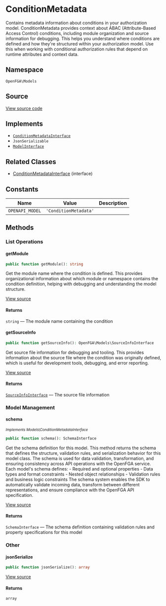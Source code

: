 # ConditionMetadata

Contains metadata information about conditions in your authorization model. ConditionMetadata provides context about ABAC (Attribute-Based Access Control) conditions, including module organization and source information for debugging. This helps you understand where conditions are defined and how they&#039;re structured within your authorization model. Use this when working with conditional authorization rules that depend on runtime attributes and context data.

## Namespace

`OpenFGA\Models`

## Source

[View source code](https://github.com/evansims/openfga-php/blob/main/src/Models/ConditionMetadata.php)

## Implements

* [`ConditionMetadataInterface`](ConditionMetadataInterface.md)
* `JsonSerializable`
* [`ModelInterface`](ModelInterface.md)

## Related Classes

* [ConditionMetadataInterface](Models/ConditionMetadataInterface.md) (interface)

## Constants

| Name            | Value                 | Description |
| --------------- | --------------------- | ----------- |
| `OPENAPI_MODEL` | `'ConditionMetadata'` |             |

## Methods

### List Operations

#### getModule

```php
public function getModule(): string

```

Get the module name where the condition is defined. This provides organizational information about which module or namespace contains the condition definition, helping with debugging and understanding the model structure.

[View source](https://github.com/evansims/openfga-php/blob/main/src/Models/ConditionMetadata.php#L56)

#### Returns

`string` — The module name containing the condition

#### getSourceInfo

```php
public function getSourceInfo(): OpenFGA\Models\SourceInfoInterface

```

Get source file information for debugging and tooling. This provides information about the source file where the condition was originally defined, which is useful for development tools, debugging, and error reporting.

[View source](https://github.com/evansims/openfga-php/blob/main/src/Models/ConditionMetadata.php#L65)

#### Returns

[`SourceInfoInterface`](SourceInfoInterface.md) — The source file information

### Model Management

#### schema

*<small>Implements Models\ConditionMetadataInterface</small>*

```php
public function schema(): SchemaInterface

```

Get the schema definition for this model. This method returns the schema that defines the structure, validation rules, and serialization behavior for this model class. The schema is used for data validation, transformation, and ensuring consistency across API operations with the OpenFGA service. Each model&#039;s schema defines: - Required and optional properties - Data types and format constraints - Nested object relationships - Validation rules and business logic constraints The schema system enables the SDK to automatically validate incoming data, transform between different representations, and ensure compliance with the OpenFGA API specification.

[View source](https://github.com/evansims/openfga-php/blob/main/src/Models/ModelInterface.php#L52)

#### Returns

`SchemaInterface` — The schema definition containing validation rules and property specifications for this model

### Other

#### jsonSerialize

```php
public function jsonSerialize(): array

```

[View source](https://github.com/evansims/openfga-php/blob/main/src/Models/ConditionMetadata.php#L74)

#### Returns

`array`
